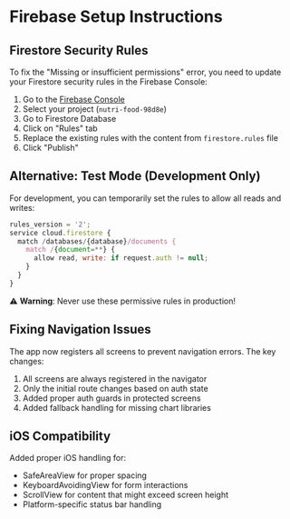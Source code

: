 # Firebase Setup Instructions

## Firestore Security Rules

To fix the "Missing or insufficient permissions" error, you need to update your Firestore security rules in the Firebase Console:

1. Go to the [Firebase Console](https://console.firebase.google.com/)
2. Select your project (`nutri-food-98d8e`)
3. Go to Firestore Database
4. Click on "Rules" tab
5. Replace the existing rules with the content from `firestore.rules` file
6. Click "Publish"

## Alternative: Test Mode (Development Only)

For development, you can temporarily set the rules to allow all reads and writes:

```javascript
rules_version = '2';
service cloud.firestore {
  match /databases/{database}/documents {
    match /{document=**} {
      allow read, write: if request.auth != null;
    }
  }
}
```

⚠️ **Warning**: Never use these permissive rules in production!

## Fixing Navigation Issues

The app now registers all screens to prevent navigation errors. The key changes:

1. All screens are always registered in the navigator
2. Only the initial route changes based on auth state
3. Added proper auth guards in protected screens
4. Added fallback handling for missing chart libraries

## iOS Compatibility

Added proper iOS handling for:
- SafeAreaView for proper spacing
- KeyboardAvoidingView for form interactions
- ScrollView for content that might exceed screen height
- Platform-specific status bar handling
